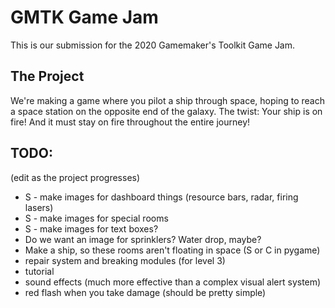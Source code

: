 # GMTK Game Jam
This is our submission for the 2020 Gamemaker's Toolkit Game Jam.

## The Project
We're making a game where you pilot a ship through space, hoping to reach a space station on the opposite end of the galaxy. The twist: Your ship is on fire! And it must stay on fire throughout the entire journey!

## TODO:
(edit as the project progresses)
* S - make images for dashboard things (resource bars, radar, firing lasers)
* S - make images for special rooms
* S - make images for text boxes?
* Do we want an image for sprinklers? Water drop, maybe?
* Make a ship, so these rooms aren't floating in space (S or C in pygame)
* repair system and breaking modules (for level 3)
* tutorial
* sound effects (much more effective than a complex visual alert system)
* red flash when you take damage (should be pretty simple)
